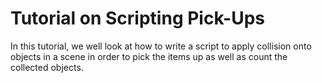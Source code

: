 # Tutorial on Scripting Pick-Ups 

In this tutorial, we well look at how to write a script to apply collision onto objects in a scene in order to pick the items up as well as count the collected objects. 
